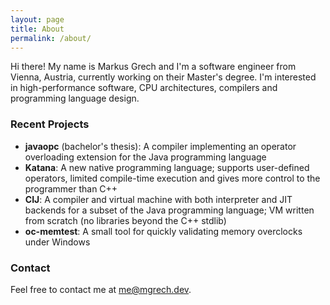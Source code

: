 ```yaml
---
layout: page
title: About
permalink: /about/
---
```


Hi there!
My name is Markus Grech and I'm a software engineer from Vienna, Austria, currently working on their Master's degree.
I'm interested in high-performance software, CPU architectures, compilers and programming language design.

### Recent Projects

- **javaopc** (bachelor's thesis): A compiler implementing an operator overloading extension for the Java programming language
- **Katana**: A new native programming language; supports user-defined operators, limited compile-time execution and gives more control to the programmer than C++
- **CIJ**: A compiler and virtual machine with both interpreter and JIT backends for a subset of the Java programming language; VM written from scratch (no libraries beyond the C++ stdlib)
- **oc-memtest**: A small tool for quickly validating memory overclocks under Windows

### Contact

Feel free to contact me at [me@mgrech.dev](mailto:me@mgrech.dev).
